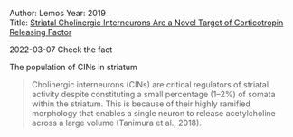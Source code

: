Author: Lemos
Year: 2019  
Title: [Striatal Cholinergic Interneurons Are a Novel Target of Corticotropin Releasing Factor](../8_Resources/Articles/Lemos_2019_Striatal%20Cholinergic%20Interneurons%20Are%20a%20Novel%20Target%20of%20Corticotropin%20Releasing%20Factor.pdf)


2022-03-07
Check the fact

The population of CINs in striatum

> Cholinergic interneurons (CINs) are critical regulators of striatal activity despite constituting a small percentage (1–2%) of somata within the striatum. This is because of their highly ramified morphology that enables a single neuron to release acetylcholine across a large volume (Tanimura et al., 2018).